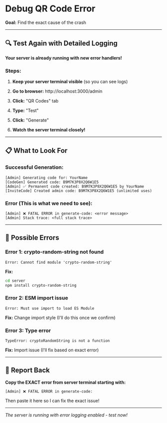 # Debug QR Code Error
**Goal:** Find the exact cause of the crash

---

## 🔍 **Test Again with Detailed Logging**

**Your server is already running with new error handlers!**

### **Steps:**

1. **Keep your server terminal visible** (so you can see logs)

2. **Go to browser:** http://localhost:3000/admin

3. **Click:** "QR Codes" tab

4. **Type:** "Test"

5. **Click:** "Generate"

6. **Watch the server terminal closely!**

---

## 📋 **What to Look For**

### **Successful Generation:**
```
[Admin] Generating code for: YourName
[CodeGen] Generated code: B9M7K3P8X2Q6W1E5
[Admin] ✅ Permanent code created: B9M7K3P8X2Q6W1E5 by YourName
[InviteCode] Created admin code: B9M7K3P8X2Q6W1E5 (unlimited uses)
```

### **Error (This is what we need to see):**
```
[Admin] ❌ FATAL ERROR in generate-code: <error message>
[Admin] Stack trace: <full stack trace>
```

---

## 🎯 **Possible Errors**

### **Error 1: crypto-random-string not found**
```
Error: Cannot find module 'crypto-random-string'
```
**Fix:**
```bash
cd server
npm install crypto-random-string
```

### **Error 2: ESM import issue**
```
Error: Must use import to load ES Module
```
**Fix:** Change import style (I'll do this once we confirm)

### **Error 3: Type error**
```
TypeError: cryptoRandomString is not a function
```
**Fix:** Import issue (I'll fix based on exact error)

---

## 📝 **Report Back**

**Copy the EXACT error from server terminal starting with:**
```
[Admin] ❌ FATAL ERROR in generate-code:
```

Then paste it here so I can fix the exact issue!

---

*The server is running with error logging enabled - test now!*


